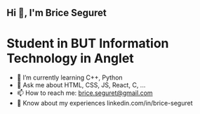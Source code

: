 ## Hi 👋, I'm Brice Seguret
# Student in BUT Information Technology in Anglet

- 🌱 I’m currently learning C++, Python
- 💬 Ask me about HTML, CSS, JS, React, C, ...
- 📫 How to reach me: brice.seguret@gmail.com
- 📄 Know about my experiences linkedin.com/in/brice-seguret
<!--
**Briceseg40/Briceseg40** is a ✨ _special_ ✨ repository because its `README.md` (this file) appears on your GitHub profile.

Here are some ideas to get you started:



- 👯 I’m looking to collaborate on ...
- 🤔 I’m looking for help with ...


- 😄 Pronouns: ...
- ⚡ Fun fact: ...
-->
